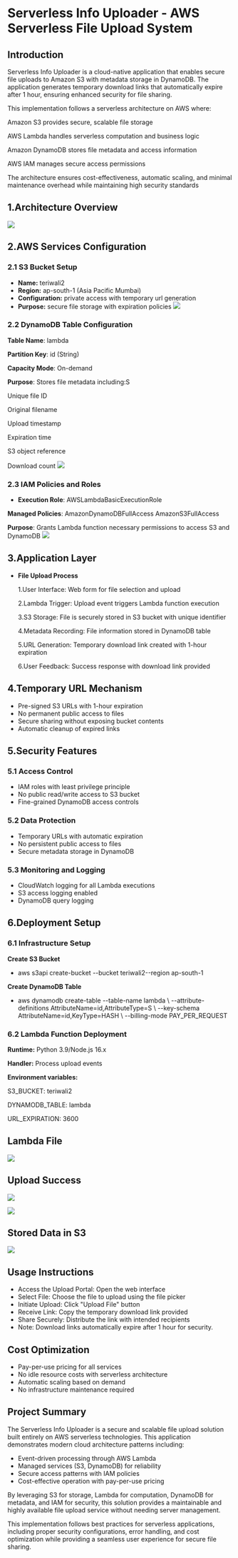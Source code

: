 # Serverless Info Uploader - AWS Serverless File Upload System
## Introduction
Serverless Info Uploader is a cloud-native application that enables secure file uploads to Amazon S3 with metadata storage in DynamoDB. The application generates temporary download links that automatically expire after 1 hour, ensuring enhanced security for file sharing.

This implementation follows a serverless architecture on AWS where:

Amazon S3 provides secure, scalable file storage

AWS Lambda handles serverless computation and business logic

Amazon DynamoDB stores file metadata and access information

AWS IAM manages secure access permissions

The architecture ensures cost-effectiveness, automatic scaling, and minimal maintenance overhead while maintaining high security standards

## **1.Architecture Overview**
![](./img/architecture%20diagram.png)

## **2.AWS Services Configuration**
### **2.1 S3 Bucket Setup**
* **Name:** teriwali2
* **Region:** ap-south-1 (Asia Pacific Mumbai)
* **Configuration:** private access with temporary url generation
* **Purpose:** secure file storage with expiration policies
![](./img/s3%20bucket.png)

### **2.2 DynamoDB Table Configuration**

**Table Name**: lambda

**Partition Key**: id (String)

**Capacity Mode**: On-demand

**Purpose**: Stores file metadata including:S

Unique file ID

Original filename

Upload timestamp

Expiration time

S3 object reference

Download count
![](./img/table.png)

### **2.3 IAM Policies and Roles**
* **Execution Role**: AWSLambdaBasicExecutionRole

**Managed Policies**: AmazonDynamoDBFullAccess AmazonS3FullAccess

**Purpose**: Grants Lambda function necessary permissions to access S3 and DynamoDB
![](./img/IAM%20polices.png)

## **3.Application Layer**
* **File Upload Process**

     1.User Interface: Web form for file selection and upload

     2.Lambda Trigger: Upload event triggers Lambda function execution

     3.S3 Storage: File is securely stored in S3 bucket with unique identifier

     4.Metadata Recording: File information stored in DynamoDB table

     5.URL Generation: Temporary download link created with 1-hour expiration

     6.User Feedback: Success response with download link provided

## **4.Temporary URL Mechanism**
* Pre-signed S3 URLs with 1-hour expiration
* No permanent public access to files
* Secure sharing without exposing bucket contents
* Automatic cleanup of expired links

## **5.Security Features**
### **5.1 Access Control**
* IAM roles with least privilege principle
* No public read/write access to S3 bucket
* Fine-grained DynamoDB access controls

### **5.2 Data Protection**
* Temporary URLs with automatic expiration
* No persistent public access to files
* Secure metadata storage in DynamoDB

### **5.3 Monitoring and Logging**
* CloudWatch logging for all Lambda executions
* S3 access logging enabled
* DynamoDB query logging

## **6.Deployment Setup**
### **6.1 Infrastructure Setup**
**Create S3 Bucket**
* aws s3api create-bucket --bucket teriwali2--region ap-south-1

**Create DynamoDB Table**
* aws dynamodb create-table
--table-name lambda \ --attribute-definitions AttributeName=id,AttributeType=S \ --key-schema AttributeName=id,KeyType=HASH \ --billing-mode PAY_PER_REQUEST

### **6.2 Lambda Function Deployment**

**Runtime:** Python 3.9/Node.js 16.x

**Handler:** Process upload events

**Environment variables:**

S3_BUCKET: teriwali2

DYNAMODB_TABLE: lambda

URL_EXPIRATION: 3600

## **Lambda File**
![](./img/lambda%20function.png)

## **Upload Success**
![](./img/upload%20file%20&%20name.png)

![](./img/upload%20successfully.png)

## **Stored Data in S3**
![](./img/stored%20data.png)

## **Usage Instructions**
* Access the Upload Portal: Open the web interface
* Select File: Choose the file to upload using the file picker
* Initiate Upload: Click "Upload File" button
* Receive Link: Copy the temporary download link provided
* Share Securely: Distribute the link with intended recipients
* Note: Download links automatically expire after 1 hour for security.

## **Cost Optimization**
* Pay-per-use pricing for all services
* No idle resource costs with serverless architecture
* Automatic scaling based on demand
* No infrastructure maintenance required

## **Project Summary**
The Serverless Info Uploader is a secure and scalable file upload solution built entirely on AWS serverless technologies. This application demonstrates modern cloud architecture patterns including:
* Event-driven processing through AWS Lambda
* Managed services (S3, DynamoDB) for reliability
* Secure access patterns with IAM policies
* Cost-effective operation with pay-per-use pricing

By leveraging S3 for storage, Lambda for computation, DynamoDB for metadata, and IAM for security, this solution provides a maintainable and highly available file upload service without needing server management.

This implementation follows best practices for serverless applications, including proper security configurations, error handling, and cost optimization while providing a seamless user experience for secure file sharing.
